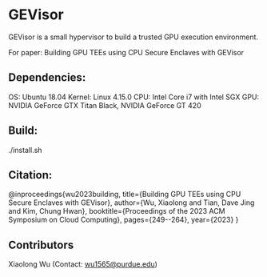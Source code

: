 # GEVisor

GEVisor is a small hypervisor to build a trusted GPU execution environment.

For paper: Building GPU TEEs using CPU Secure Enclaves with GEVisor

## Dependencies:

OS: Ubuntu 18.04
Kernel: Linux 4.15.0
CPU: Intel Core i7 with Intel SGX
GPU: NVIDIA GeForce GTX Titan Black, NVIDIA GeForce GT 420

## Build:

./install.sh

## Citation:

@inproceedings{wu2023building,
  title={Building GPU TEEs using CPU Secure Enclaves with GEVisor},
  author={Wu, Xiaolong and Tian, Dave Jing and Kim, Chung Hwan},
  booktitle={Proceedings of the 2023 ACM Symposium on Cloud Computing},
  pages={249--264},
  year={2023}
}

## Contributors

Xiaolong Wu (Contact: wu1565@purdue.edu)

